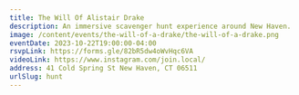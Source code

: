 ```yaml
---
title: The Will Of Alistair Drake
description: An immersive scavenger hunt experience around New Haven.
image: /content/events/the-will-of-a-drake/the-will-of-a-drake.png
eventDate: 2023-10-22T19:00:00-04:00
rsvpLink: https://forms.gle/82bR5dw4oWvHqc6VA
videoLink: https://www.instagram.com/join.local/
address: 41 Cold Spring St New Haven, CT 06511
urlSlug: hunt
---
```

